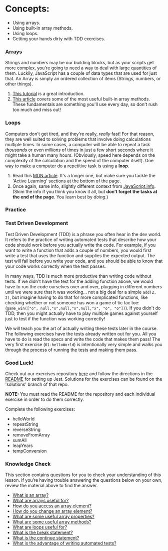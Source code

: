 # Concepts:

- Using arrays.
- Using built-in array methods.
- Using loops.
- Getting your hands dirty with TDD exercises.


### Arrays

Strings and numbers may be our building blocks, but as your scripts get more complex, you're going to need a way to deal with large quantities of them.  Luckily, JavaScript has a couple of data types that are used for just that.  An Array is simply an ordered collection of items (Strings, numbers, or other things).


1. [This tutorial](https://www.w3schools.com/js/js_arrays.asp) is a great introduction.  
2. [This article](https://www.w3schools.com/js/js_array_methods.asp) covers some of the most useful built-in array methods.  These fundamentals are something you'll use every day, so don't rush too much and miss out!

### Loops

Computers don't get tired, and they're really, _really_ fast!  For that reason, they are well suited to solving problems that involve doing calculations multiple times.  In some cases, a computer will be able to repeat a task _thousands_ or even _millions_ of times in just a few short seconds where it might take a human many hours. \(Obviously, speed here depends on the complexity of the calculation and the speed of the computer itself\).  One way to make a computer do a repetitive task is using a **loop**.

1. Read this [MDN article](https://developer.mozilla.org/en-US/docs/Learn/JavaScript/Building_blocks/Looping_code).  It's a longer one, but make sure you tackle the 'Active Learning' sections at the bottom of the page.  
2. Once again, same info, slightly different context from [JavaScript.info](http://javascript.info/while-for). \(Skim the info if you think you know it all, but **don't forget the tasks at the end of the page**.  You learn best by _doing_.\)

### Practice

### Test Driven Development

Test Driven Development \(TDD\) is a phrase you often hear in the dev world.  It refers to the practice of writing automated tests that describe how your code should work before you actually write the code.  For example, if you want to write a function that adds a couple of numbers, you would first write a test that uses the function and supplies the expected output.  The test will fail before you write your code, and you should be able to know that your code works correctly when the test passes.

In many ways, TDD is much more productive than writing code without tests.  If we didn't have the test for the adding function above, we would have to run the code ourselves over and over, plugging in different numbers until we were sure that it was working... not a big deal for a simple `add(2, 2)`, but imagine having to do that for more complicated functions, like checking whether or not someone has won a game of tic tac toe: \(`game_win(["o", null,"x",null,"x",null,"x", "o", "o"])`). If you didn't do TDD, then you might actually have to play multiple games against yourself just to test if the function was working correctly!

We will teach you the art of actually writing these tests later in the course.  The following exercises have the tests already written out for you. All you have to do is read the specs and write the code that makes them pass!  The very first exercise \(`01-helloWorld`\) is intentionally very simple and walks you through the process of running the tests and making them pass.  

### Good Luck!

Check out our exercises repository [here](https://github.com/TheOdinProject/javascript-exercises) and follow the directions in the [README](https://github.com/TheOdinProject/javascript-exercises#how-to-use-these-exercises) for setting up Jest.  Solutions for the exercises can be found on the 'solutions' branch of that repo. 

**NOTE:** You must read the README for the repository and each individual exercise in order to do them correctly.  

Complete the following exercises:

- helloWorld
- repeatString
- reverseString
- removeFromArray
- sumAll
- leapYears
- tempConversion

### Knowledge Check
This section contains questions for you to check your understanding of this lesson. If you’re having trouble answering the questions below on your own, review the material above to find the answer.

- <a class="knowledge-check-link" href="https://www.w3schools.com/js/js_arrays.asp">What is an array?</a>
- <a class="knowledge-check-link" href="https://www.w3schools.com/js/js_arrays.asp">What are arrays useful for?</a>
- <a class="knowledge-check-link" href="https://www.w3schools.com/js/js_arrays.asp">How do you access an array element?</a>
- <a class="knowledge-check-link" href="https://www.w3schools.com/js/js_arrays.asp">How do you change an array element?</a>
- <a class="knowledge-check-link" href="https://www.w3schools.com/js/js_arrays.asp">What are some useful array properties?</a>
- <a class="knowledge-check-link" href="https://www.w3schools.com/js/js_array_methods.asp">What are some useful array methods?</a>
- <a class="knowledge-check-link" href="https://developer.mozilla.org/en-US/docs/Learn/JavaScript/Building_blocks/Looping_code#why_bother">What are loops useful for?</a>
- <a class="knowledge-check-link" href="https://developer.mozilla.org/en-US/docs/Learn/JavaScript/Building_blocks/Looping_code#exiting_loops_with_break">What is the break statement?</a>
- <a class="knowledge-check-link" href="https://developer.mozilla.org/en-US/docs/Learn/JavaScript/Building_blocks/Looping_code#skipping_iterations_with_continue">What is the continue statement?</a>
- <a class="knowledge-check-link" href="#test-driven-development">What is the advantage of writing automated tests?</a>
